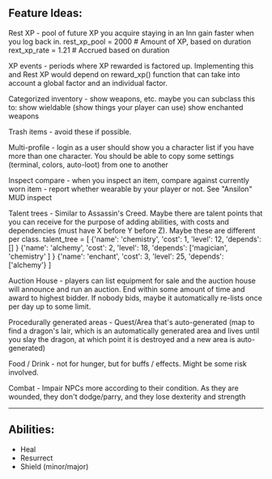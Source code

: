 Feature Ideas:
-----------------------------------------------------------------------------

Rest XP - pool of future XP you acquire staying in an Inn gain faster when 
          you log back in.
            rest_xp_pool = 2000   # Amount of XP, based on duration
            rext_xp_rate = 1.21   # Accrued based on duration

XP events - periods where XP rewarded is factored up.  Implementing this and
            Rest XP would depend on reward_xp() function that can take into
            account a global factor and an individual factor.

Categorized inventory - show weapons, etc.  maybe you can subclass this to:
                        show wieldable (show things your player can use)
                        show enchanted weapons

Trash items - avoid these if possible.

Multi-profile  - login as a user should show you a character list if you
                 have more than one character.  You should be able to copy
                 some settings (terminal, colors, auto-loot) from one to
                 another

Inspect compare - when you inspect an item, compare against currently worn
                 item - report whether wearable by your player or not.
                 See "Ansilon" MUD inspect


Talent trees - Similar to Assassin's Creed.  Maybe there are talent points
               that you can receive for the purpose of adding abilities, 
               with costs and dependencies (must have X before Y before Z).
               Maybe these are different per class.
                talent_tree = [
                    {'name': 'chemistry', 'cost': 1, 'level': 12, 'depends': [] }
                    {'name': 'alchemy',   'cost': 2, 'level': 18, 'depends': ['magician', 'chemistry' ] }
                    {'name': 'enchant',   'cost': 3, 'level': 25, 'depends': ['alchemy'}
                ]

Auction House - players can list equipment for sale and the auction house
                will announce and run an auction.  End within some amount
                of time and award to highest bidder.  If nobody bids, maybe
                it automatically re-lists once per day up to some limit.

Procedurally generated areas - Quest/Area that's auto-generated (map to find
                a dragon's lair, which is an automatically generated area
                and lives until you slay the dragon, at which point it is
                destroyed and a new area is auto-generated)

Food / Drink  - not for hunger, but for buffs / effects.  Might be some risk involved.

Combat - Impair NPCs more according to their condition.  As they are wounded, they
         don't dodge/parry, and they lose dexterity and strength



-----
## Abilities:

* Heal
* Resurrect
* Shield (minor/major)


